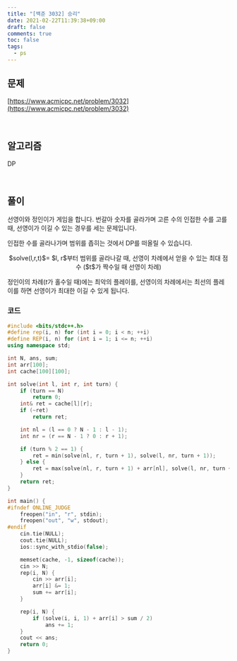```yaml
---
title: "[백준 3032] 승리"
date: 2021-02-22T11:39:38+09:00
draft: false
comments: true
toc: false
tags:
  - ps
---
```


## 문제

[https://www.acmicpc.net/problem/3032](https://www.acmicpc.net/problem/3032)

<br>

## 알고리즘

DP

<br>

## 풀이

선영이와 정인이가 게임을 합니다. 번갈아 숫자를 골라가며 고른 수의 인접한 수를 고를 때, 선영이가 이길 수 있는 경우를 세는 문제입니다.

인접한 수를 골라나가며 범위를 좁히는 것에서 DP를 떠올릴 수 있습니다.

<p align=center>
	$solve(l,r,t)$= $l, r$부터 범위를 골라나갈 때, 선영이 차례에서 얻을 수 있는 최대 점수 ($t$가 짝수일 때 선영이 차례)
</p>

정인이의 차례($t$가 홀수일 때)에는 최악의 플레이를, 선영이의 차례에서는 최선의 플레이를 하면 선영이가 최대한 이길 수 있게 됩니다.

### 코드

```c++
#include <bits/stdc++.h>
#define rep(i, n) for (int i = 0; i < n; ++i)
#define REP(i, n) for (int i = 1; i <= n; ++i)
using namespace std;

int N, ans, sum;
int arr[100];
int cache[100][100];

int solve(int l, int r, int turn) {
    if (turn == N)
        return 0;
    int& ret = cache[l][r];
    if (~ret)
        return ret;

    int nl = (l == 0 ? N - 1 : l - 1);
    int nr = (r == N - 1 ? 0 : r + 1);

    if (turn % 2 == 1) {
        ret = min(solve(nl, r, turn + 1), solve(l, nr, turn + 1));
    } else {
        ret = max(solve(nl, r, turn + 1) + arr[nl], solve(l, nr, turn + 1) + arr[nr]);
    }
    return ret;
}

int main() {
#ifndef ONLINE_JUDGE
    freopen("in", "r", stdin);
    freopen("out", "w", stdout);
#endif
    cin.tie(NULL);
    cout.tie(NULL);
    ios::sync_with_stdio(false);

    memset(cache, -1, sizeof(cache));
    cin >> N;
    rep(i, N) {
        cin >> arr[i];
        arr[i] &= 1;
        sum += arr[i];
    }

    rep(i, N) {
        if (solve(i, i, 1) + arr[i] > sum / 2)
            ans += 1;
    }
    cout << ans;
    return 0;
}
```

